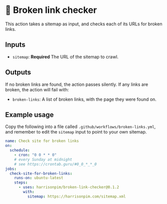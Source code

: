 # 🔗 Broken link checker

This action takes a sitemap as input, and checks each of its URLs for broken links.

## Inputs

- `sitemap`: **Required** The URL of the sitemap to crawl.

## Outputs

If no broken links are found, the action passes silently. If any links are broken, the action will fail with:

- `broken-links`: A list of broken links, with the page they were found on.

## Example usage

Copy the following into a file called `.github/workflows/broken-links.yml`, and remember to edit the `sitemap` input to point to your own sitemap.

```yaml
name: Check site for broken links
on:
  schedule:
    - cron: "0 0 * * 0"
    # every Sunday at midnight
    # see https://crontab.guru/#0_0_*_*_0
jobs:
  check-site-for-broken-links:
    runs-on: ubuntu-latest
    steps:
      - uses: harrisonpim/broken-link-checker@0.1.2
        with:
          sitemap: https://harrisonpim.com/sitemap.xml
```
